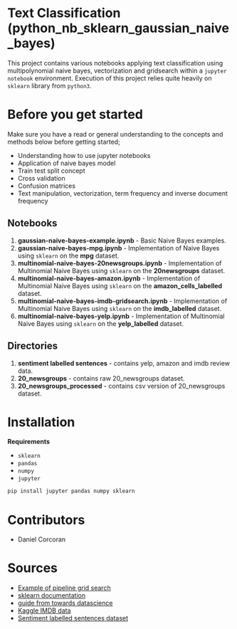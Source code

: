 # Text Classification (python_nb_sklearn_gaussian_naive_bayes)
This project contains various notebooks applying text classification using multipolynomial naive bayes, vectorization and gridsearch within a `jupyter notebook` environment. Execution of this project relies quite heavily on `sklearn` library from `python3`.

# Before you get started
Make sure you have a read or general understanding to the concepts and methods below before getting started;
- Understanding how to use jupyter notebooks
- Application of naive bayes model
- Train test split concept
- Cross validation
- Confusion matrices
- Text manipulation, vectorization, term frequency and inverse document frequency

## Notebooks
1. **gaussian-naive-bayes-example.ipynb** - Basic Naive Bayes examples.
2. **gaussian-naive-bayes-mpg.ipynb** - Implementation of Naive Bayes using `sklearn` on the **mpg** dataset.
3. **multinomial-naive-bayes-20newsgroups.ipynb** - Implementation of Multinomial Naive Bayes using `sklearn` on the **20newsgroups** dataset.
4. **multinomial-naive-bayes-amazon.ipynb** - Implementation of Multinomial Naive Bayes using `sklearn` on the **amazon_cells_labelled** dataset.
5. **multinomial-naive-bayes-imdb-gridsearch.ipynb** - Implementation of Multinomial Naive Bayes using `sklearn` on the **imdb_labelled** dataset.
6. **multinomial-naive-bayes-yelp.ipynb** - Implementation of Multinomial Naive Bayes using `sklearn` on the **yelp_labelled** dataset.

## Directories
1. **sentiment labelled sentences** - contains yelp, amazon and imdb review data.
2. **20_newsgroups** - contains raw 20_newsgroups dataset.
3. **20_newsgroups_processed** - contains csv version of 20_newsgroups dataset.

# Installation
**Requirements**
- `sklearn`
- `pandas`
- `numpy`
- `jupyter`

```sh
pip install jupyter pandas numpy sklearn
```

# Contributors
- Daniel Corcoran

# Sources
- [Example of pipeline grid search](https://scikit-learn.org/stable/auto_examples/model_selection/grid_search_text_feature_extraction.html)
- [sklearn documentation](https://scikit-learn.org/stable/index.html)
- [guide from towards datascience](https://towardsdatascience.com/machine-learning-nlp-text-classification-using-scikit-learn-python-and-nltk-c52b92a7c73a)
- [Kaggle IMDB data](https://www.kaggle.com/utathya/imdb-review-dataset)
- [Sentiment labelled sentences dataset](https://archive.ics.uci.edu/ml/datasets/Sentiment+Labelled+Sentences)
